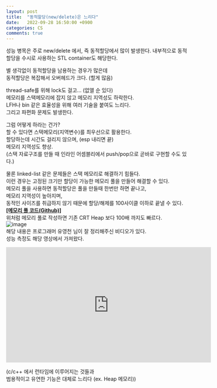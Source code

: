 ```yaml
---
layout: post
title:  "동적할당(new/delete)은 느리다"
date:   2022-09-28 16:50:00 +0900
categories: CS
comments: true
---
```

성능 병목은 주로 new/delete 에서, 즉 동적할당에서 많이 발생한다.
내부적으로 동적할당을 수시로 사용하는 STL container도 해당한다.

별 생각없이 동적할당을 남용하는 경우가 많은데  
동적할당은 복잡해서 오버헤드가 크다. (할게 많음)  

thread-safe를 위해 lock도 걸고... (없앨 순 있다)  
메모리를 스택메모리에 잡지 않고 메모리 지역성도 하락한다.  
LFH나 bin 같은 효율성을 위해 여러 기술을 붙여도 느리다.  
그리고 파편화 문제도 발생한다.  

그럼 어떻게 하라는 건가?  
할 수 있다면 스택메모리(지역변수)를 최우선으로 활용한다.  
할당하는데 시간도 걸리지 않으며, (esp 내리면 끝)  
메모리 지역성도 향상.  
(스택 자료구조를 만들 때 인라인 어셈블리에서 push/pop으로 곧바로 구현할 수도 있다.)  

물론 linked-list 같은 문제들은 스택 메모리로 해결하기 힘들다.  
이런 경우는 고정된 크기만 할당이 가능한 메모리 풀을 만들어 해결할 수 있다.  
메모리 풀을 사용하면 동적할당은 풀을 만들때 한번만 하면 끝나고,  
메모리 지역성이 높아지며,  
동적인 사이즈를 취급하지 않기 때문에 할당/해제를 100사이클 이하로 끝낼 수 있다.  
[**[메모리 풀 코드(Github)]**](https://github.com/Ria9993/PlayGround/tree/main/Static%20Memory%20Pool)  
위처럼 메모리 풀로 작성하면 기존 CRT Heap 보다 100배 까지도 빠르다.   
![image](https://user-images.githubusercontent.com/44316628/193073869-d7c8a50b-9ae9-404a-8da5-cf02977bdc21.png)  
해당 내용은 프로그래머 유영천 님이 잘 정리해주신 비디오가 있다.  
성능 측정도 해당 영상에서 가져왔다.  
<iframe width="560" height="315" src="https://www.youtube.com/embed/wB74q02x_P0" title="YouTube video player" frameborder="0" allow="accelerometer; autoplay; clipboard-write; encrypted-media; gyroscope; picture-in-picture" allowfullscreen></iframe>

(c/c++ 에서 런타임에 이루어지는 것들과  
범용적이고 유연한 기능은 대체로 느리다 (ex. Heap 메모리))

